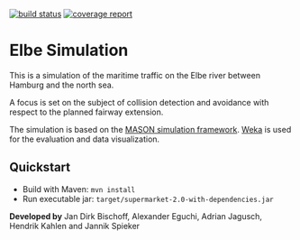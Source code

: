 [![build status](https://gitlab.uni-oldenburg.de/elbe-simulation/Simulation/badges/master/build.svg)](https://gitlab.uni-oldenburg.de/elbe-simulation/Simulation/commits/master) [![coverage report](https://gitlab.uni-oldenburg.de/elbe-simulation/Simulation/badges/master/coverage.svg)](https://gitlab.uni-oldenburg.de/elbe-simulation/Simulation/commits/master)

# Elbe Simulation
This is a simulation of the maritime traffic on the Elbe river between Hamburg and the north sea.

A focus is set on the subject of collision detection and avoidance with respect to the planned fairway extension.

The simulation is based on the [MASON simulation framework](http://cs.gmu.edu/~eclab/projects/mason/). [Weka](http://www.cs.waikato.ac.nz/ml/weka/) is used for the evaluation and data visualization.

## Quickstart
* Build with Maven: ```mvn install```
* Run executable jar: ```target/supermarket-2.0-with-dependencies.jar```

__Developed by__ Jan Dirk Bischoff, Alexander Eguchi, Adrian Jagusch, Hendrik Kahlen and Jannik Spieker
